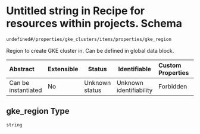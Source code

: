 # Untitled string in Recipe for resources within projects. Schema

```txt
undefined#/properties/gke_clusters/items/properties/gke_region
```

Region to create GKE cluster in. Can be defined in global data block.


| Abstract            | Extensible | Status         | Identifiable            | Custom Properties | Additional Properties | Access Restrictions | Defined In                                                                                                          |
| :------------------ | ---------- | -------------- | ----------------------- | :---------------- | --------------------- | ------------------- | ------------------------------------------------------------------------------------------------------------------- |
| Can be instantiated | No         | Unknown status | Unknown identifiability | Forbidden         | Allowed               | none                | [resources.schema.json\*](../../../../../../../../../../tmp/182028425/resources.schema.json "open original schema") |

## gke_region Type

`string`
